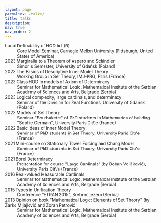 ```yaml
---
layout: page
permalink: /talks/
title: talks
description:
nav: true
nav_order: 2
---
```

<dl>
<dt>Local Definability of HOD in L(R)</dt>
<dd>Core Model Seminar, Carnegie Mellon University (Pittsburgh, United States of America) </dd>
<dt>2023 Marginalia to a Theorem of Asperó and Schindler</dt>
<dd>Simon's Semester, University of Gdańsk (Poland)</dd>
<dt>2023 The Basics of Descriptive Inner Model Theory</dt>
<dd>Working Group in Set Theory, IMJ-PRG, Paris (France)</dd>
<dt>2023 Class HOD in models of Axiom of Determinacy</dt>
<dd>Seminar for Mathematical Logic, Mathematical Institute of the Serbian Academy of Sciences and Arts, Belgrade (Serbia)</dd>
<dt>2023 Logical complexity, large cardinals, and determinacy</dt>
<dd>Seminar of the Division for Real Functions, University of Gdańsk (Poland)</dd>
<dt>2023 Models of Set Theory</dt>
<dd>Seminar "Bourbakette" of PhD students in Mathematics of building "Sophie Germain", University Paris Cit\'e (France)</dd>
<dt>2022 Basic Ideas of Inner Model Theory</dt>
<dd>Seminar of PhD students in Set Theory, University Paris Cit\'e (France)</dd>
<dt>2021 Mini-course on Stationary Tower Forcing and Chang Model</dt>
<dd>Seminar of PhD students in Set Theory, University Paris Cit\'e (France)</dd>
<dt>2021 Borel Determinacy</dt>
<dd>Presentation for course "Large Cardinals" (by Boban Veličković), University Paris Cit\'e (France)</dd>
<dt>2016 Real-valued Measurable Cardinals</dt>
<dd>Seminar for Mathematical Logic, Mathematical Institute of the Serbian Academy of Sciences and Arts, Belgrade (Serbia)</dd>
<dt>2015 Types in Unification Theory</dt>
<dd>Conference "ETRAN 2015", Srebrno jezero (Serbia)</dd>
<dt>2013 Opinion on book "Mathematical Logic: Elements of Set Theory" (by Žarko Mijajlović and Zoran Petrović</dt>
<dd>Seminar for Mathematical Logic, Mathematical Institute of the Serbian Academy of Sciences and Arts, Belgrade (Serbia)</dd>
</dl>
